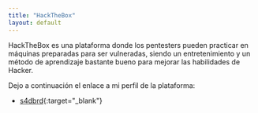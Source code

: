 ```yaml
---
title: "HackTheBox"
layout: default
---
```


HackTheBox es una plataforma donde los pentesters pueden practicar en máquinas preparadas para ser vulneradas, siendo un entretenimiento y un método de aprendizaje bastante bueno para mejorar las habilidades de Hacker.

Dejo a continuación el enlace a mi perfil de la plataforma:

* [s4dbrd](https://app.hackthebox.eu/profile/424558){:target="_blank"}
